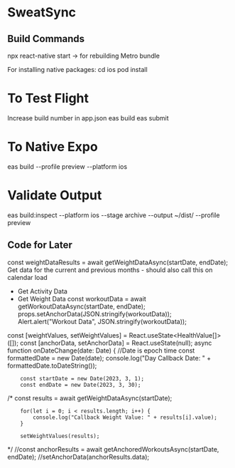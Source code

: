# SweatSync

## Build Commands
npx react-native start -> for rebuilding Metro bundle

For installing native packages:
cd ios
pod install

# To Test Flight
Increase build number in app.json
eas build
eas submit

# To Native Expo
eas build --profile preview --platform ios

# Validate Output
eas build:inspect --platform ios --stage archive --output ~/dist/ --profile preview

## Code for Later
const weightDataResults = await getWeightDataAsync(startDate, endDate);
Get data for the current and previous months - should also call this on calendar load
  - Get Activity Data
  - Get Weight Data
const workoutData = await getWorkoutDataAsync(startDate, endDate);
props.setAnchorData(JSON.stringify(workoutData));
Alert.alert("Workout Data", JSON.stringify(workoutData));

const [weightValues, setWeightValues] = React.useState<HealthValue[]>([]);
    const [anchorData, setAnchorData] = React.useState(null);
    async function onDateChange(date: Date) {
        //Date is epoch time
        const formattedDate = new Date(date);
        console.log("Day Callback Date: " + formattedDate.toDateString());

        const startDate = new Date(2023, 3, 1);
        const endDate = new Date(2023, 3, 30);
/*
        const results = await getWeightDataAsync(startDate);

        for(let i = 0; i < results.length; i++) {
            console.log("Callback Weight Value: " + results[i].value);
        }

        setWeightValues(results);
*/
        //const anchorResults = await getAnchoredWorkoutsAsync(startDate, endDate);
        //setAnchorData(anchorResults.data);
